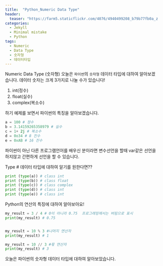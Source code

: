 ```yaml
---
title:  "Python_Numeric Data Type"
header:
  teaser: "https://farm5.staticflickr.com/4076/4940499208_b79b77fb0a_z.jpg"
categories: 
  - Jekyll
  - Minimal mistake
  - Python
tags:
  - Numeric
  - Data Type
  - 숫자형
  - 데이터타입
---
```

Numeric Data Type (숫자형)
오늘은 `파이썬`의 `숫자형` 데이터 타입에 대하여 알아보겠습니다. 
데이터 숫자는 크게 3가지로 나눌 수가 있습니다!
1. int(정수)
2. float(실수)
3. complex(복소수)

하기 예제를 보면서 파이썬의 특징을 알아보겠습니다.
``` python
a = 100 # 정수
b = 3.14159265358979 # 실수
c = 1+ 2j # 복소수
d = 0o34 # 8 진수
e = 0xAB # 16 진수
```
파이썬이 아닌 다른 프로그램언어를 배우신 분이라면 변수선언을 할때 var같은 선언을 하지않고 간편하게 선언을 할 수 있습니다. 

Type # 데이터 타입에 대하여 알기를 원한다면??
``` python
print (type(a)) # class int
print (type(b)) # class float
print (type(c)) # class complex
print (type(d)) # class int
print (type(e)) # class int
```

Python의 연산의 특징에 대하여 알아보아요!
``` python
my_result = 3 / 4 # 0이 아니라 0.75  프로그래밍에서는 버림으로 표시
print(my_result) # 0.75


my_result = 10 % 3 #나머지 연산자
print(my_result) # 1

my_result = 10 // 3 #몫 연산자
print(my_result) # 3
```

오늘은 파이썬의 숫자형 데이터 타입에 대하여 알아보았습니다.
